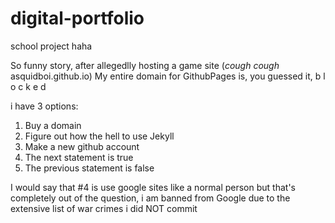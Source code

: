 # digital-portfolio
school project haha

So funny story, after allegedlly hosting a game site (*cough cough* asquidboi.github.io) My entire domain for GithubPages is, you guessed it, b l o c k e d

i have 3 options: 

1. Buy a domain
2. Figure out how the hell to use Jekyll
3. Make a new github account
4. The next statement is true
5. The previous statement is false
   
I would say that #4 is use google sites like a normal person but that's completely out of the question, i am banned from Google due to the extensive list of war crimes i did NOT commit
